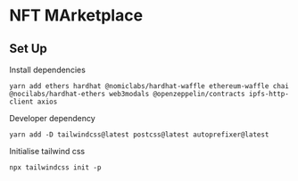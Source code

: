 # NFT MArketplace

## Set Up

Install dependencies

```
yarn add ethers hardhat @nomiclabs/hardhat-waffle ethereum-waffle chai @nocilabs/hardhat-ethers web3modals @openzeppelin/contracts ipfs-http-client axios
```

Developer dependency

```
yarn add -D tailwindcss@latest postcss@latest autoprefixer@latest
```

Initialise tailwind css

```
npx tailwindcss init -p
```


